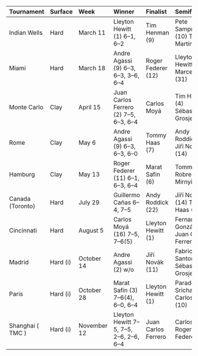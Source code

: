 | Tournament       | Surface   | Week        | Winner                                 | Finalist            | Semifinalists                              |
|:-----------------|:----------|:------------|:---------------------------------------|:--------------------|:-------------------------------------------|
| Indian Wells     | Hard      | March 11    | Lleyton Hewitt (1) 6–1, 6–2            | Tim Henman (9)      | Pete Sampras (10) Todd Martin (WC)         |
| Miami            | Hard      | March 18    | Andre Agassi (9) 6–3, 6–3, 3–6, 6–4    | Roger Federer (12)  | Lleyton Hewitt (1) Marcelo Ríos (31)       |
| Monte Carlo      | Clay      | April 15    | Juan Carlos Ferrero (2) 7–5, 6–3, 6–4  | Carlos Moyá         | Tim Henman (4) Sébastien Grosjean (7)      |
| Rome             | Clay      | May 6       | Andre Agassi (9) 6–3, 6–3, 6–0         | Tommy Haas (7)      | Andy Roddick (13) Jiří Novák (14)          |
| Hamburg          | Clay      | May 13      | Roger Federer (11) 6–1, 6–3, 6–4       | Marat Safin (6)     | Tommy Robredo Max Mirnyi                   |
| Canada (Toronto) | Hard      | July 29     | Guillermo Cañas 6–4, 7–5               | Andy Roddick (22)   | Jiří Novák (14) Tommy Haas (3)             |
| Cincinnati       | Hard      | August 5    | Carlos Moyá (16) 7–5, 7–6(5)           | Lleyton Hewitt (1)  | Fernando González Juan Carlos Ferrero (8)  |
| Madrid           | Hard (i)  | October 14  | Andre Agassi (2) w/o                   | Jiří Novák (11)     | Fabrice Santoro (Q) Sébastien Grosjean (7) |
| Paris            | Hard (i)  | October 28  | Marat Safin (3) 7–6(4), 6–0, 6–4       | Lleyton Hewitt (1)  | Paradorn Srichaphan Carlos Moyá (10)       |
| Shanghai ( TMC ) | Hard (i)  | November 12 | Lleyton Hewitt 7–5, 7–5, 2–6, 2–6, 6–4 | Juan Carlos Ferrero | Carlos Moyá Roger Federer                  |